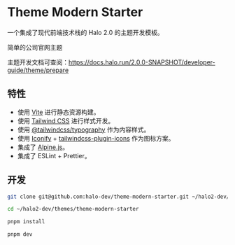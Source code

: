 # Theme Modern Starter

一个集成了现代前端技术栈的 Halo 2.0 的主题开发模板。

简单的公司官网主题

主题开发文档可查阅：<https://docs.halo.run/2.0.0-SNAPSHOT/developer-guide/theme/prepare>

## 特性

- 使用 [Vite](https://vitejs.dev/) 进行静态资源构建。
- 使用 [Tailwind CSS](https://tailwindcss.com/) 进行样式开发。
- 使用 [@tailwindcss/typography](https://tailwindcss.com/docs/typography-plugin) 作为内容样式。
- 使用 [Iconify](https://iconify.design/) + [tailwindcss-plugin-icons](https://github.com/JensDll/tailwindcss-plugin-icons) 作为图标方案。
- 集成了 [Alpine.js](https://alpinejs.dev/)。
- 集成了 ESLint + Prettier。

## 开发

```bash
git clone git@github.com:halo-dev/theme-modern-starter.git ~/halo2-dev/themes/theme-simple-official-website
```

```bash
cd ~/halo2-dev/themes/theme-modern-starter
```

```bash
pnpm install 
```

```bash
pnpm dev
```
